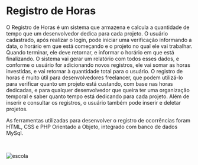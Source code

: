 # Registro de Horas

<p align="justify">

O Registro de Horas é um sistema que armazena e calcula a quantidade de tempo que um desenvolvedor dedica para cada projeto. O usuário cadastrado, após realizar o login, pode iniciar uma verificação informando a data, o horário em que está começando e o projeto no qual ele vai trabalhar. Quando terminar, ele deve retornar, e informar o horário em que está finalizando. O sistema vai gerar um relatório com todos esses dados, e conforme o usuário for adicionando novos registros, ele vai somar as horas investidas, e vai retornar à quantidade total para o usuário. O registro de horas é muito útil para desenvolvedores freelancer, que podem utilizá-lo para verificar quanto um projeto está custando, com base nas horas dedicadas, e para qualquer desenvolvedor que queira ter uma organização temporal e saber quanto tempo está dedicando para cada projeto. Além de inserir e consultar os registros, o usuário também pode inserir e deletar projetos.

</p>
<p>

 As ferramentas utilizadas para desenvolver o registro de ocorrências foram HTML, CSS e PHP Orientado a Objeto, integrado com banco de dados MySql.
  
</p>

<br>

![escola](https://user-images.githubusercontent.com/98974444/187053954-e0ad2a36-67ee-4225-af44-a11dc701ab91.gif)

